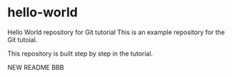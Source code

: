 # hello-world
Hello World repository for Git tutorial
This is an example repository for the Git tutoial.

This repository is built step by step in the tutorial.

NEW README
BBB
